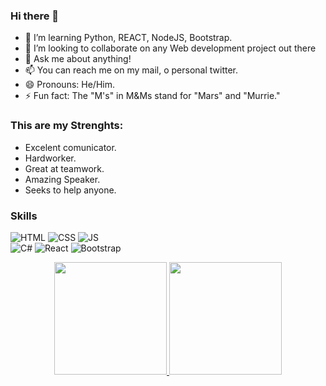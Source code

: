 ### Hi there 👋

- 🌱 I’m learning Python, REACT, NodeJS, Bootstrap. 
- 👯 I’m looking to collaborate on any Web development project out there
- 💬 Ask me about anything!
- 📫 You can reach me on my mail, o personal twitter.
- 😄 Pronouns: He/Him.
- ⚡ Fun fact: The "M's" in M&Ms stand for "Mars" and "Murrie."

### This are my Strenghts: 

- Excelent comunicator.
- Hardworker.
- Great at teamwork. 
- Amazing Speaker. 
- Seeks to help anyone. 

### Skills
![HTML](https://img.shields.io/badge/HTML-orange?style=for-the-badge&logo=html5&logoColor=white&labelColor=101010) 
![CSS](https://img.shields.io/badge/CSS-blue?style=for-the-badge&logo=css3&logoColor=white&labelColor=101010) 
![JS](https://img.shields.io/badge/JavaScript-yellow?style=for-the-badge&logo=javascript&logoColor=white&labelColor=101010)</br>
![C#](https://img.shields.io/badge/C-brightgreen?style=for-the-badge&logo=csharp&logoColor=white&labelColor=101010)
![React](https://img.shields.io/badge/React-9cf?style=for-the-badge&logo=react&logoColor=white&labelColor=101010)
![Bootstrap](https://img.shields.io/badge/bootstrap-critical?style=for-the-badge&logo=bootstrap&logoColor=white&labelColor=101010)

<div align="center">
  <a href="https://github.com/Daniel-Araujo-dev">
  <img height="180em" src="https://github-readme-stats.vercel.app/api?username=Daniel-Araujo-dev&show_icons=true&theme=tokyonight&include_all_commits=true&count_private=true"/>
  <img height="180em" src="https://github-readme-stats.vercel.app/api/top-langs/?username=Daniel-Araujo-dev&layout=compact&langs_count=7&theme=tokyonight"/>
</div>
  
